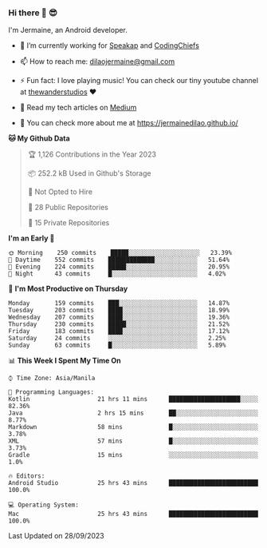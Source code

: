 ### Hi there 👋 😎
I'm Jermaine, an Android developer.

- 🔭 I’m currently working for [Speakap](https://www.speakap.com/) and [CodingChiefs](https://codingchiefs.com/en/)

- 📫 How to reach me: dilaojermaine@gmail.com

- ⚡ Fun fact: I love playing music! You can check our tiny youtube channel at [thewanderstudios](https://www.youtube.com/thewanderstudios) ♥️

- 📖 Read my tech articles on [Medium](https://jermainedilao.medium.com/)

- 👀 You can check more about me at https://jermainedilao.github.io/

<!--
**jermainedilao/jermainedilao** is a ✨ _special_ ✨ repository because its `README.md` (this file) appears on your GitHub profile.

Here are some ideas to get you started:

- 🔭 I’m currently working on ...
- 🌱 I’m currently learning ...
- 👯 I’m looking to collaborate on ...
- 🤔 I’m looking for help with ...
- 💬 Ask me about ...
- 📫 How to reach me: ...
- 😄 Pronouns: ...
- ⚡ Fun fact: ...
-->

<!--START_SECTION:waka-->
**🐱 My Github Data** 

> 🏆 1,126 Contributions in the Year 2023
 > 
> 📦 252.2 kB Used in Github's Storage 
 > 
> 🚫 Not Opted to Hire
 > 
> 📜 28 Public Repositories 
 > 
> 🔑 15 Private Repositories  
 > 
**I'm an Early 🐤** 

```text
🌞 Morning    250 commits    █████░░░░░░░░░░░░░░░░░░░░   23.39% 
🌆 Daytime    552 commits    █████████████░░░░░░░░░░░░   51.64% 
🌃 Evening    224 commits    █████░░░░░░░░░░░░░░░░░░░░   20.95% 
🌙 Night      43 commits     █░░░░░░░░░░░░░░░░░░░░░░░░   4.02%

```
📅 **I'm Most Productive on Thursday** 

```text
Monday       159 commits    ███░░░░░░░░░░░░░░░░░░░░░░   14.87% 
Tuesday      203 commits    ████░░░░░░░░░░░░░░░░░░░░░   18.99% 
Wednesday    207 commits    ████░░░░░░░░░░░░░░░░░░░░░   19.36% 
Thursday     230 commits    █████░░░░░░░░░░░░░░░░░░░░   21.52% 
Friday       183 commits    ████░░░░░░░░░░░░░░░░░░░░░   17.12% 
Saturday     24 commits     ░░░░░░░░░░░░░░░░░░░░░░░░░   2.25% 
Sunday       63 commits     █░░░░░░░░░░░░░░░░░░░░░░░░   5.89%

```


📊 **This Week I Spent My Time On** 

```text
⌚︎ Time Zone: Asia/Manila

💬 Programming Languages: 
Kotlin                   21 hrs 11 mins      ████████████████████░░░░░   82.36% 
Java                     2 hrs 15 mins       ██░░░░░░░░░░░░░░░░░░░░░░░   8.77% 
Markdown                 58 mins             █░░░░░░░░░░░░░░░░░░░░░░░░   3.78% 
XML                      57 mins             █░░░░░░░░░░░░░░░░░░░░░░░░   3.73% 
Gradle                   15 mins             ░░░░░░░░░░░░░░░░░░░░░░░░░   1.0%

🔥 Editors: 
Android Studio           25 hrs 43 mins      █████████████████████████   100.0%

💻 Operating System: 
Mac                      25 hrs 43 mins      █████████████████████████   100.0%

```


 Last Updated on 28/09/2023
<!--END_SECTION:waka-->
